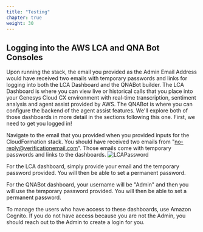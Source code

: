 ```yaml
---
title: "Testing"
chapter: true
weight: 30
---
```


## Logging into the AWS LCA and QNA Bot Consoles
Upon running the stack, the email you provided as the Admin Email Address would have received two emails with temporary passwords and links for logging into both the LCA Dashboard and the QNABot builder. The LCA Dashboard is where you can view live or historical calls that you place into your Genesys Cloud CX environment with real-time transcription, sentiment analysis and agent assist provided by AWS. The QNABot is where you can configure the backend of the agent assist features. We'll explore both of those dashboards in more detail in the sections following this one. First, we need to get you logged in!

Navigate to the email that you provided when you provided inputs for the CloudFormation stack. You should have received two emails from "no-reply@verificationemail.com". Those emails come with temporary passwords and links to the dashboards.
![LCAPassword](/images/LCAPassword.jpg)

For the LCA dashboard, simply provide your email and the temporary password provided. You will then be able to set a permanent password. 

For the QNABot dashboard, your username will be "Admin" and then you will use the temporary password provided. You will then be able to set a permanent password. 

To manage the users who have access to these dashboards, use Amazon Cognito. If you do not have access because you are not the Admin, you should reach out to the Admin to create a login for you.